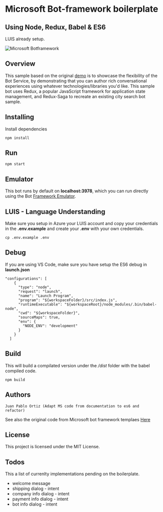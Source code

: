 
# Microsoft Bot-framework boilerplate
## Using Node, Redux, Babel & ES6
LUIS already setup.

![Microsoft Botframework](https://www.topbots.com/wp-content/uploads/2017/02/microsoft_bot_framework_800x350_web.jpg "Logo botframework")


## Overview

This sample based on the original [demo](https://github.com/Microsoft/BotFramework-Samples/tree/master/blog-samples/Node/Blog-Redux-Bot) is to showcase the flexibility of the Bot Service, by demonstrating that you can author rich conversational experiences using whatever technologies/libraries you'd like. This sample bot uses Redux, a popular JavaScript framework for application state management, and Redux-Saga to recreate an existing city search bot sample.

## Installing

Install dependencies

```
npm install
```
## Run

```
npm start
```
## Emulator
This bot runs by default on **localhost:3978**, which you can run directly using the Bot [Framework Emulator](https://github.com/Microsoft/BotFramework-Emulator).

## LUIS - Language Understanding
Make sure you setup in Azure your LUIS account and copy your credentials in the **.env.example** and create your **.env** with your own credentials.

```
cp .env.example .env
```

## Debug

If you are using VS Code, make sure you have setup the ES6 debug in **launch.json**
```
"configurations": [
    {
      "type": "node",
      "request": "launch",
      "name": "Launch Program",
      "program": "${workspaceFolder}/src/index.js",
      "runtimeExecutable": "${workspaceRoot}/node_modules/.bin/babel-node",
      "cwd": "${workspaceFolder}",
      "sourceMaps": true,
      "env": {
        "NODE_ENV": "development"
      }
    }
  ]
```

## Build

This will build a compilated version under the */dist* folder
with the babel compiled code.

```
npm build
```

## Authors

    Juan Pablo Ortiz (Adapt MS code from documentation to es6 and refactor)

See also the original code from Microsoft bot framework templaes [Here](https://github.com/Microsoft/BotFramework-Samples/tree/master/blog-samples/Node/Blog-Redux-Bot)

## License

This project is licensed under the MIT License.

## Todos
This a list of currenlty implementations pending on the boilerplate.

 - welcome message
 - shipping dialog - intent
 - company info dialog - intent
 - payment info dialog - intent
 - bot info dialog - intent